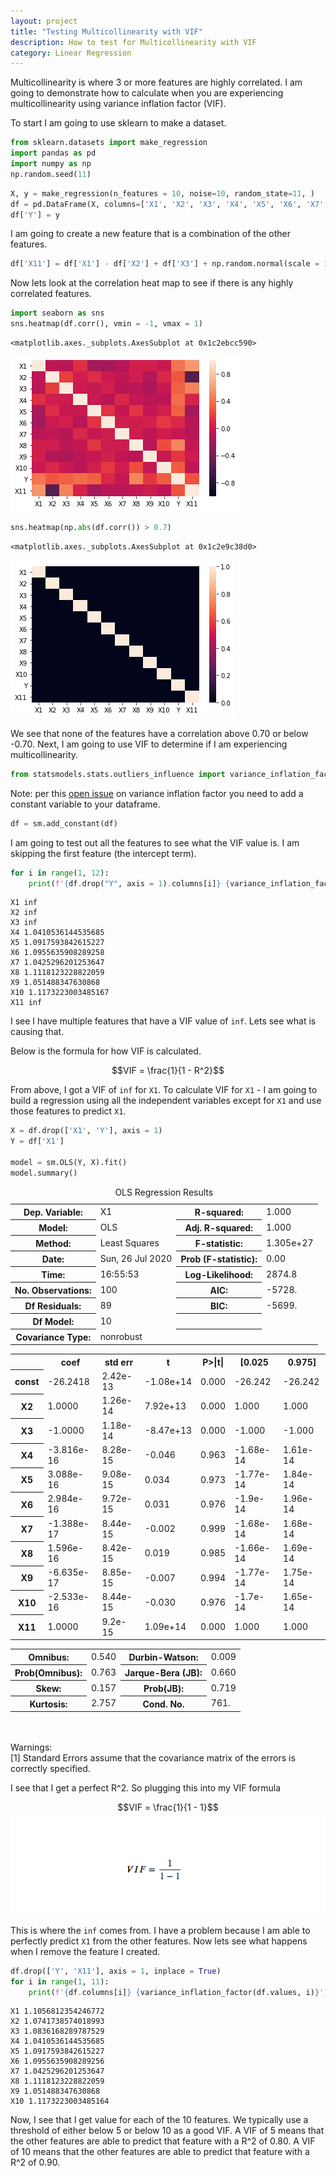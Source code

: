 ```yaml
---
layout: project
title: "Testing Multicollinearity with VIF"
description: How to test for Multicollinearity with VIF
category: Linear Regression
---
```


Multicollinearity is where 3 or more features are highly correlated.  I am going to demonstrate how to calculate when you are experiencing multicollinearity using variance inflation factor (VIF).

To start I am going to use sklearn to make a dataset. 


```python
from sklearn.datasets import make_regression
import pandas as pd
import numpy as np
np.random.seed(11)
```


```python
X, y = make_regression(n_features = 10, noise=10, random_state=11, )
df = pd.DataFrame(X, columns=['X1', 'X2', 'X3', 'X4', 'X5', 'X6', 'X7', 'X8', 'X9', 'X10'])
df['Y'] = y
```

I am going to create a new feature that is a combination of the other features. 


```python
df['X11'] = df['X1'] - df['X2'] + df['X3'] + np.random.normal(scale = 15)
```

Now lets look at the correlation heat map to see if there is any highly correlated features. 


```python
import seaborn as sns 
sns.heatmap(df.corr(), vmin = -1, vmax = 1)
```




    <matplotlib.axes._subplots.AxesSubplot at 0x1c2ebcc590>




![png](https://raw.githubusercontent.com/sik-flow/sik-flow.github.io/master/_projects/images/VIF_files/VIF_6_1.png)



```python
sns.heatmap(np.abs(df.corr()) > 0.7)
```




    <matplotlib.axes._subplots.AxesSubplot at 0x1c2e9c38d0>




![png](https://raw.githubusercontent.com/sik-flow/sik-flow.github.io/master/_projects/images/VIF_files/VIF_7_1.png)


We see that none of the features have a correlation above 0.70 or below -0.70.  Next, I am going to use VIF to determine if I am experiencing multicollinearity. 


```python
from statsmodels.stats.outliers_influence import variance_inflation_factor
```

Note: per this [open issue](https://github.com/statsmodels/statsmodels/issues/2376) on variance inflation factor you need to add a constant variable to your dataframe.   


```python
df = sm.add_constant(df)
```

I am going to test out all the features to see what the VIF value is.  I am skipping the first feature (the intercept term). 


```python
for i in range(1, 12):
    print(f'{df.drop("Y", axis = 1).columns[i]} {variance_inflation_factor(df.drop("Y", axis = 1).values, i)}')
```

    X1 inf
    X2 inf
    X3 inf
    X4 1.0410536144535685
    X5 1.0917593842615227
    X6 1.0955635908289258
    X7 1.0425296201253647
    X8 1.1118123228822059
    X9 1.051488347630868
    X10 1.1173223003485167
    X11 inf


I see I have multiple features that have a VIF value of `inf`.  Lets see what is causing that. 

Below is the formula for how VIF is calculated. 

$$VIF = \frac{1}{1 - R^2}$$ 

From above, I got a VIF of `inf` for `X1`.  To calculate VIF for `X1` - I am going to build a regression using all the independent variables except for `X1` and use those features to predict `X1`. 


```python
X = df.drop(['X1', 'Y'], axis = 1)
Y = df['X1']

model = sm.OLS(Y, X).fit()
model.summary()
```




<table class="simpletable">
<caption>OLS Regression Results</caption>
<tr>
  <th>Dep. Variable:</th>           <td>X1</td>        <th>  R-squared:         </th> <td>   1.000</td> 
</tr>
<tr>
  <th>Model:</th>                   <td>OLS</td>       <th>  Adj. R-squared:    </th> <td>   1.000</td> 
</tr>
<tr>
  <th>Method:</th>             <td>Least Squares</td>  <th>  F-statistic:       </th> <td>1.305e+27</td>
</tr>
<tr>
  <th>Date:</th>             <td>Sun, 26 Jul 2020</td> <th>  Prob (F-statistic):</th>  <td>  0.00</td>  
</tr>
<tr>
  <th>Time:</th>                 <td>16:55:53</td>     <th>  Log-Likelihood:    </th> <td>  2874.8</td> 
</tr>
<tr>
  <th>No. Observations:</th>      <td>   100</td>      <th>  AIC:               </th> <td>  -5728.</td> 
</tr>
<tr>
  <th>Df Residuals:</th>          <td>    89</td>      <th>  BIC:               </th> <td>  -5699.</td> 
</tr>
<tr>
  <th>Df Model:</th>              <td>    10</td>      <th>                     </th>     <td> </td>    
</tr>
<tr>
  <th>Covariance Type:</th>      <td>nonrobust</td>    <th>                     </th>     <td> </td>    
</tr>
</table>
<table class="simpletable">
<tr>
    <td></td>       <th>coef</th>     <th>std err</th>      <th>t</th>      <th>P>|t|</th>  <th>[0.025</th>    <th>0.975]</th>  
</tr>
<tr>
  <th>const</th> <td>  -26.2418</td> <td> 2.42e-13</td> <td>-1.08e+14</td> <td> 0.000</td> <td>  -26.242</td> <td>  -26.242</td>
</tr>
<tr>
  <th>X2</th>    <td>    1.0000</td> <td> 1.26e-14</td> <td> 7.92e+13</td> <td> 0.000</td> <td>    1.000</td> <td>    1.000</td>
</tr>
<tr>
  <th>X3</th>    <td>   -1.0000</td> <td> 1.18e-14</td> <td>-8.47e+13</td> <td> 0.000</td> <td>   -1.000</td> <td>   -1.000</td>
</tr>
<tr>
  <th>X4</th>    <td>-3.816e-16</td> <td> 8.28e-15</td> <td>   -0.046</td> <td> 0.963</td> <td>-1.68e-14</td> <td> 1.61e-14</td>
</tr>
<tr>
  <th>X5</th>    <td> 3.088e-16</td> <td> 9.08e-15</td> <td>    0.034</td> <td> 0.973</td> <td>-1.77e-14</td> <td> 1.84e-14</td>
</tr>
<tr>
  <th>X6</th>    <td> 2.984e-16</td> <td> 9.72e-15</td> <td>    0.031</td> <td> 0.976</td> <td> -1.9e-14</td> <td> 1.96e-14</td>
</tr>
<tr>
  <th>X7</th>    <td>-1.388e-17</td> <td> 8.44e-15</td> <td>   -0.002</td> <td> 0.999</td> <td>-1.68e-14</td> <td> 1.68e-14</td>
</tr>
<tr>
  <th>X8</th>    <td> 1.596e-16</td> <td> 8.42e-15</td> <td>    0.019</td> <td> 0.985</td> <td>-1.66e-14</td> <td> 1.69e-14</td>
</tr>
<tr>
  <th>X9</th>    <td>-6.635e-17</td> <td> 8.85e-15</td> <td>   -0.007</td> <td> 0.994</td> <td>-1.77e-14</td> <td> 1.75e-14</td>
</tr>
<tr>
  <th>X10</th>   <td>-2.533e-16</td> <td> 8.44e-15</td> <td>   -0.030</td> <td> 0.976</td> <td> -1.7e-14</td> <td> 1.65e-14</td>
</tr>
<tr>
  <th>X11</th>   <td>    1.0000</td> <td>  9.2e-15</td> <td> 1.09e+14</td> <td> 0.000</td> <td>    1.000</td> <td>    1.000</td>
</tr>
</table>
<table class="simpletable">
<tr>
  <th>Omnibus:</th>       <td> 0.540</td> <th>  Durbin-Watson:     </th> <td>   0.009</td>
</tr>
<tr>
  <th>Prob(Omnibus):</th> <td> 0.763</td> <th>  Jarque-Bera (JB):  </th> <td>   0.660</td>
</tr>
<tr>
  <th>Skew:</th>          <td> 0.157</td> <th>  Prob(JB):          </th> <td>   0.719</td>
</tr>
<tr>
  <th>Kurtosis:</th>      <td> 2.757</td> <th>  Cond. No.          </th> <td>    761.</td>
</tr>
</table><br/><br/>Warnings:<br/>[1] Standard Errors assume that the covariance matrix of the errors is correctly specified.



I see that I get a perfect R^2.  So plugging this into my VIF formula 

$$VIF = \frac{1}{1 - 1}$$ 
![png](https://raw.githubusercontent.com/sik-flow/sik-flow.github.io/master/_projects/images/VIF_files/vif_plugged_in.png)

This is where the `inf` comes from.  I have a problem because I am able to perfectly predict `X1` from the other features.  Now lets see what happens when I remove the feature I created. 


```python
df.drop(['Y', 'X11'], axis = 1, inplace = True)
for i in range(1, 11):
    print(f'{df.columns[i]} {variance_inflation_factor(df.values, i)}')
```

    X1 1.1056812354246772
    X2 1.0741738574018993
    X3 1.0836168289787529
    X4 1.0410536144535685
    X5 1.0917593842615227
    X6 1.0955635908289256
    X7 1.0425296201253647
    X8 1.1118123228822059
    X9 1.051488347630868
    X10 1.1173223003485164


Now, I see that I get value for each of the 10 features.  We typically use a threshold of either below 5 or below 10 as a good VIF.  A VIF of 5 means that the other features are able to predict that feature with a R^2 of 0.80.  A VIF of 10 means that the other features are able to predict that feature with a R^2 of 0.90.  
